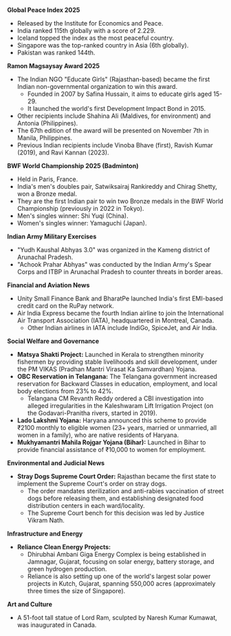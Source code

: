 **Global Peace Index 2025**

*   Released by the Institute for Economics and Peace.
*   India ranked 115th globally with a score of 2.229.
*   Iceland topped the index as the most peaceful country.
*   Singapore was the top-ranked country in Asia (6th globally).
*   Pakistan was ranked 144th.

**Ramon Magsaysay Award 2025**

*   The Indian NGO "Educate Girls" (Rajasthan-based) became the first Indian non-governmental organization to win this award.
    *   Founded in 2007 by Safina Hussain, it aims to educate girls aged 15-29.
    *   It launched the world's first Development Impact Bond in 2015.
*   Other recipients include Shahina Ali (Maldives, for environment) and Antonia (Philippines).
*   The 67th edition of the award will be presented on November 7th in Manila, Philippines.
*   Previous Indian recipients include Vinoba Bhave (first), Ravish Kumar (2019), and Ravi Kannan (2023).

**BWF World Championship 2025 (Badminton)**

*   Held in Paris, France.
*   India's men's doubles pair, Satwiksairaj Rankireddy and Chirag Shetty, won a Bronze medal.
*   They are the first Indian pair to win two Bronze medals in the BWF World Championship (previously in 2022 in Tokyo).
*   Men's singles winner: Shi Yuqi (China).
*   Women's singles winner: Yamaguchi (Japan).

**Indian Army Military Exercises**

*   "Yudh Kaushal Abhyas 3.0" was organized in the Kameng district of Arunachal Pradesh.
*   "Achook Prahar Abhyas" was conducted by the Indian Army's Spear Corps and ITBP in Arunachal Pradesh to counter threats in border areas.

**Financial and Aviation News**

*   Unity Small Finance Bank and BharatPe launched India's first EMI-based credit card on the RuPay network.
*   Air India Express became the fourth Indian airline to join the International Air Transport Association (IATA), headquartered in Montreal, Canada.
    *   Other Indian airlines in IATA include IndiGo, SpiceJet, and Air India.

**Social Welfare and Governance**

*   **Matsya Shakti Project:** Launched in Kerala to strengthen minority fishermen by providing stable livelihoods and skill development, under the PM VIKAS (Pradhan Mantri Virasat Ka Samvardhan) Yojana.
*   **OBC Reservation in Telangana:** The Telangana government increased reservation for Backward Classes in education, employment, and local body elections from 23% to 42%.
    *   Telangana CM Revanth Reddy ordered a CBI investigation into alleged irregularities in the Kaleshwaram Lift Irrigation Project (on the Godavari-Pranitha rivers, started in 2019).
*   **Lado Lakshmi Yojana:** Haryana announced this scheme to provide ₹2100 monthly to eligible women (23+ years, married or unmarried, all women in a family), who are native residents of Haryana.
*   **Mukhyamantri Mahila Rojgar Yojana (Bihar):** Launched in Bihar to provide financial assistance of ₹10,000 to women for employment.

**Environmental and Judicial News**

*   **Stray Dogs Supreme Court Order:** Rajasthan became the first state to implement the Supreme Court's order on stray dogs.
    *   The order mandates sterilization and anti-rabies vaccination of street dogs before releasing them, and establishing designated food distribution centers in each ward/locality.
    *   The Supreme Court bench for this decision was led by Justice Vikram Nath.

**Infrastructure and Energy**

*   **Reliance Clean Energy Projects:**
    *   Dhirubhai Ambani Giga Energy Complex is being established in Jamnagar, Gujarat, focusing on solar energy, battery storage, and green hydrogen production.
    *   Reliance is also setting up one of the world's largest solar power projects in Kutch, Gujarat, spanning 550,000 acres (approximately three times the size of Singapore).

**Art and Culture**

*   A 51-foot tall statue of Lord Ram, sculpted by Naresh Kumar Kumawat, was inaugurated in Canada.